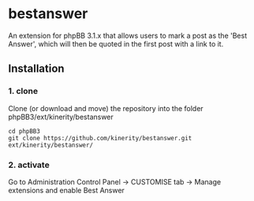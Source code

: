 bestanswer
=========================

An extension for phpBB 3.1.x that allows users to mark a post as the 'Best Answer', which will then be quoted in the first post with a link to it.

## Installation

### 1. clone
Clone (or download and move) the repository into the folder phpBB3/ext/kinerity/bestanswer

```
cd phpBB3
git clone https://github.com/kinerity/bestanswer.git ext/kinerity/bestanswer/
```

### 2. activate
Go to Administration Control Panel -> CUSTOMISE tab -> Manage extensions and enable Best Answer

